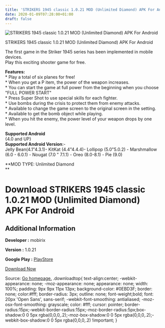```yaml
---
title: 'STRIKERS 1945 classic 1.0.21 MOD (Unlimited Diamond) APK For Android'
date: 2020-01-09T07:28:00+01:00
draft: false
---
```


![STRIKERS 1945 classic 1.0.21 MOD (Unlimited Diamond) APK For Android](https://i1.wp.com/apkhome.net/wp-content/uploads/2020/01/STRIKERS-1945-classic-1.0.21-MOD-Unlimited-Diamond.png "STRIKERS 1945 classic 1.0.21 MOD (Unlimited Diamond) APK For Android")

  

STRIKERS 1945 classic 1.0.21 MOD (Unlimited Diamond) APK For Android

The first game in the Striker 1945 series has been implemented in mobile devices.  
Play this exciting shooter game for free.

**Features:**  
\* Play a total of six planes for free!  
\* When you get a P item, the power of the weapon increases.  
\* You can start the game at full power from the beginning when you choose "FULL POWER START"  
\* Press Super Shot to use special skills for each fighter.  
\* Use bombs during the crisis to protect them from enemy attacks.  
\* Available to change the game screen to the original screen in the setting.  
\* Available to get the bomb object while playing.  
\* When you hit the enemy, the power level of your weapon drops by one level.

**Supported Android**  
{4.0 and UP}  
**Supported Android Version**:-  
Jelly Bean(4.1"4.3.1)- KitKat (4.4"4.4.4)- Lollipop (5.0"5.0.2) - Marshmallow (6.0 - 6.0.1) - Nougat (7.0 " 7.1.1) - Oreo (8.0-8.1) - Pie (9.0)

**MOD TYPE: Unlimited Diamond  
**

Download STRIKERS 1945 classic 1.0.21 MOD (Unlimited Diamond) APK For Android
=============================================================================

Additional Information
----------------------

**Developer :** mobirix

**Version :** 1.0.21

**Google Play :** [PlayStore](https://play.google.com/store/apps/details?id=com.mobirix.jp.s1945)

  

[Download Now](https://store4app.co/post/strikers-1945-classic-1-0-21-mod-unlimited-diamond-apk-for-android_1578469570)

  
Source: [Go homepage.](https://store4app.co/post/strikers-1945-classic-1-0-21-mod-unlimited-diamond-apk-for-android_1578469570) .downloadtop{ text-align:center; -webkit-appearance: none; -moz-appearance: none; appearance: none; width: 100%; padding: 9px 9px 11px 13px; background-color: #0EBD3F; border: none; color:#fff; border-radius: 3px; outline: none; font-weight;bold; font: 20px 'Open Sans', sans-serif; -webkit-font-smoothing: antialiased; -moz-osx-font-smoothing: grayscale; color: #fff; cursor: pointer; border-radius:15px;-webkit-border-radius:15px;-moz-border-radius:5px;box-shadow:0 0 5px rgba(0,0,0,.2);-moz-box-shadow:0 0 5px rgba(0,0,0,.2);-webkit-box-shadow:0 0 5px rgba(0,0,0,.2) !important; }